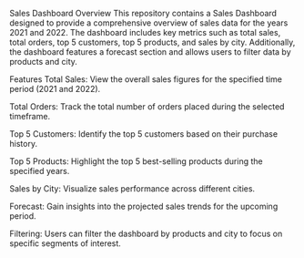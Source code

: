 Sales Dashboard
Overview
This repository contains a Sales Dashboard designed to provide a comprehensive overview of sales data for the years 2021 and 2022. The dashboard includes key metrics such as total sales, total orders, top 5 customers, top 5 products, and sales by city. Additionally, the dashboard features a forecast section and allows users to filter data by products and city.

Features
Total Sales: View the overall sales figures for the specified time period (2021 and 2022).

Total Orders: Track the total number of orders placed during the selected timeframe.

Top 5 Customers: Identify the top 5 customers based on their purchase history.

Top 5 Products: Highlight the top 5 best-selling products during the specified years.

Sales by City: Visualize sales performance across different cities.

Forecast: Gain insights into the projected sales trends for the upcoming period.

Filtering: Users can filter the dashboard by products and city to focus on specific segments of interest.
